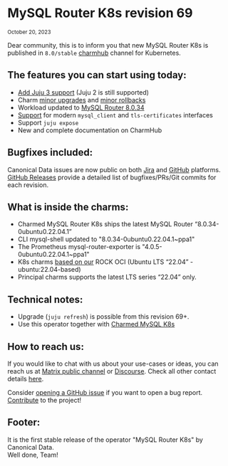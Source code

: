 # MySQL Router K8s revision 69
<sub>October 20, 2023</sub>

Dear community, this is to inform you that new MySQL Router K8s is published in `8.0/stable` [charmhub](https://charmhub.io/mysql-router-k8s?channel=8.0/stable) channel for Kubernetes.

## The features you can start using today:

* [Add Juju 3 support](/t/12179) (Juju 2 is still supported)
* Charm [minor upgrades](/t/TODO) and [minor rollbacks](/t/TODO)
* Workload updated to [MySQL Router 8.0.34](https://dev.mysql.com/doc/relnotes/mysql/8.0/en/news-8-0-34.html)
* [Support](https://charmhub.io/mysql-router-k8s/integrations?channel=8.0/stable) for modern `mysql_client` and `tls-certificates` interfaces
* Support `juju expose`
* New and complete documentation on CharmHub

## Bugfixes included:

Canonical Data issues are now public on both [Jira](https://warthogs.atlassian.net/jira/software/c/projects/DPE/issues/) and [GitHub](https://github.com/canonical/mysql-router-k8s-operator/issues) platforms.<br/>[GitHub Releases](https://github.com/canonical/mysql-router-k8s-operator/releases) provide a detailed list of bugfixes/PRs/Git commits for each revision.

## What is inside the charms:

* Charmed MySQL Router K8s ships the latest MySQL Router “8.0.34-0ubuntu0.22.04.1”
* CLI mysql-shell updated to "8.0.34-0ubuntu0.22.04.1~ppa1"
* The Prometheus mysql-router-exporter is "4.0.5-0ubuntu0.22.04.1~ppa1"
* K8s charms [based on our](https://github.com/orgs/canonical/packages?tab=packages&q=charmed) ROCK OCI (Ubuntu LTS “22.04” - ubuntu:22.04-based)
* Principal charms supports the latest LTS series “22.04” only.

## Technical notes:

* Upgrade (`juju refresh`) is possible from this revision 69+.
* Use this operator together with [Charmed MySQL K8s](https://charmhub.io/mysql-k8s)

## How to reach us:

If you would like to chat with us about your use-cases or ideas, you can reach us at [Matrix public channel](https://matrix.to/#/#charmhub-data-platform:ubuntu.com) or [Discourse](https://discourse.charmhub.io/). Check all other contact details [here](/t/12177).

Consider [opening a GitHub issue](https://github.com/canonical/mysql-router-k8s-operator/issues) if you want to open a bug report.<br/>[Contribute](https://github.com/canonical/mysql-router-k8s-operator/blob/main/CONTRIBUTING.md) to the project!

## Footer:

It is the first stable release of the operator "MySQL Router K8s" by Canonical Data.<br/>Well done, Team!